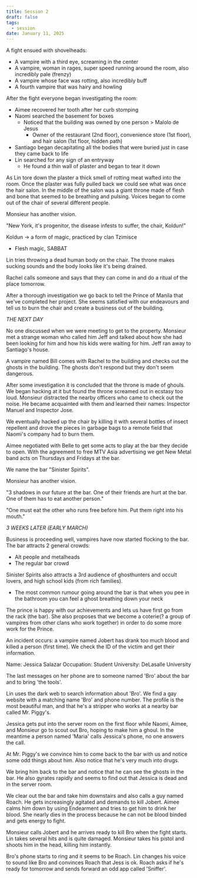 ```yaml
---
title: Session 2
draft: false
tags:
  - session
date: January 11, 2025
---
```

A fight ensued with shovelheads:
- A vampire with a third eye, screaming in the center
- A vampire, woman in rages, super speed running around the room, also incredibly pale (frenzy)
- A vampire whose face was rotting, also incredibly buff
- A fourth vampire that was hairy and howling

After the fight everyone began investigating the room:
- Aimee recovered her tooth after her curb stomping
- Naomi searched the basement for boxes
	- Noticed that the building was owned by one person > Malolo de Jesus
		- Owner of the restaurant (2nd floor), convenience store (1st floor), and hair salon (1st floor, hidden path)
- Santiago began decapitating all the bodies that were buried just in case they came back to life
- Lin searched for any sign of an entryway
	- He found a thin wall of plaster and began to tear it down

As Lin tore down the plaster a thick smell of rotting meat wafted into the room. Once the plaster was fully pulled back we could see what was once the hair salon. In the middle of the salon was a giant throne made of flesh and bone that seemed to be breathing and pulsing. Voices began to come out of the chair of several different people. 

Monsieur has another vision.

"New York, it's progenitor, the disease infests to suffer, the chair, Koldun!"

Koldun -> a form of magic, practiced by clan Tzimisce
- Flesh magic, SABBAT

Lin tries throwing a dead human body on the chair. The throne makes sucking sounds and the body looks like it's being drained.

Rachel calls someone and says that they can come in and do a ritual of the place tomorrow.

After a thorough investigation we go back to tell the Prince of Manila that we've completed her project. She seems satisfied with our endeavours and tell us to burn the chair and create a business out of the building.

*THE NEXT DAY*

No one discussed when we were meeting to get to the property. Monsieur met a strange woman who called him Jeff and talked about how she had been looking for him and how his kids were waiting for him. Jeff ran away to Santiago's house.

A vampire named Bill comes with Rachel to the building and checks out the ghosts in the building. The ghosts don't respond but they don't seem dangerous.

After some investigation it is concluded that the throne is made of ghouls. We began hacking at it but found the throne screamed out in ecstasy too loud. Monsieur distracted the nearby officers who came to check out the noise. He became acquainted with them and learned their names: Inspector Manuel and Inspector Jose. 

We eventually hacked up the chair by killing it with several bottles of insect repellent and drove the pieces in garbage bags to a remote field that Naomi's company had to burn them.

Aimee negotiated with Belle to get some acts to play at the bar they decide to open. With the agreement to free MTV Asia advertising we get New Metal band acts on Thursdays and Fridays at the bar.

We name the bar "Sinister Spirits".

Monsieur has another vision.

"3 shadows in our future at the bar. One of their friends are hurt at the bar. One of them has to eat another person."

"One must eat the other who runs free before him. Put them right into his mouth."

*3 WEEKS LATER (EARLY MARCH)*

Business is proceeding well, vampires have now started flocking to the bar. The bar attracts 2 general crowds:
- Alt people and metalheads
- The regular bar crowd

Sinister Spirits also attracts a 3rd audience of ghosthunters and occult lovers, and high school kids (from rich families).
- The most common rumour going around the bar is that when you pee in the bathroom you can feel a ghost breathing down your neck

The prince is happy with our achievements and lets us have first go from the rack (the bar). She also proposes that we become a coterie(? a group of vampires from other clans who work together) in order to do some more work for the Prince.

An incident occurs: a vampire named Jobert has drank too much blood and killed a person (first time). We check the ID of the victim and get their information.

Name: Jessica Salazar
Occupation: Student
University: DeLasalle University

The last messages on her phone are to someone named 'Bro' about the bar and to bring 'the tools'.

Lin uses the dark web to search information about 'Bro'. We find a gay website with a matching name 'Bro' and phone number. The profile is the most beautiful man, and that he's a stripper who works at a nearby bar called Mr. Piggy's.

Jessica gets put into the server room on the first floor while Naomi, Aimee, and Monsieur go to scout out Bro, hoping to make him a ghoul. In the meantime a person named 'Maria' calls Jessica's phone, no one answers the call.

At Mr. Piggy's we convince him to come back to the bar with us and notice some odd things about him. Also notice that he's very much into drugs.

We bring him back to the bar and notice that he can see the ghosts in the bar. He also gyrates rapidly and seems to find out that Jessica is dead and in the server room.

We clear out the bar and take him downstairs and also calls a guy named Roach. He gets increasingly agitated and demands to kill Jobert. Aimee calms him down by using Endearment and tries to get him to drink her blood. She nearly dies in the process because he can not be blood binded and gets energy to fight.

Monsieur calls Jobert and he arrives ready to kill Bro when the fight starts. Lin takes several hits and is quite damaged. Monsieur takes his pistol and shoots him in the head, killing him instantly.

Bro's phone starts to ring and it seems to be Roach. Lin changes his voice to sound like Bro and convinces Roach that Jess is ok. Roach asks if he's ready for tomorrow and sends forward an odd app called 'Sniffer'. 
